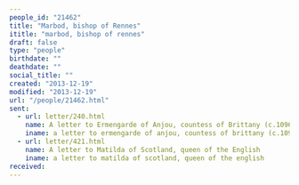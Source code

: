 ```yaml
---
people_id: "21462"
title: "Marbod, bishop of Rennes"
ititle: "marbod, bishop of rennes"
draft: false
type: "people"
birthdate: ""
deathdate: ""
social_title: ""
created: "2013-12-19"
modified: "2013-12-19"
url: "/people/21462.html"
sent:
  - url: letter/240.html
    name: A letter to Ermengarde of Anjou, countess of Brittany (c.1096?)
    iname: a letter to ermengarde of anjou, countess of brittany (c.1096?)
  - url: letter/421.html
    name: A letter to Matilda of Scotland, queen of the English
    iname: a letter to matilda of scotland, queen of the english
received:
---
```

